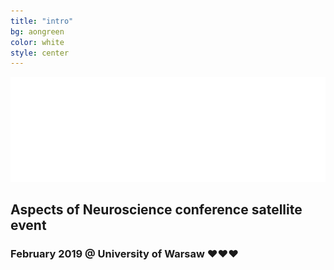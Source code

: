 ```yaml
---
title: "intro"
bg: aongreen
color: white
style: center
---
```


![codeweek](img/aon-logo.png)

## Aspects of Neuroscience conference satellite  event

### February 2019 @  University of Warsaw ❤️❤️❤️
